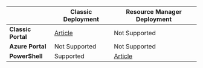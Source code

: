 |  | **Classic Deployment** | **Resource Manager Deployment** |
| --- | --- | --- |
| **Classic Portal** |[Article](../articles/vpn-gateway/vpn-gateway-point-to-site-create.md) |Not Supported |
| **Azure Portal** |Not Supported |Not Supported |
| **PowerShell** |Supported |[Article](../articles/vpn-gateway/vpn-gateway-howto-point-to-site-rm-ps.md) |

